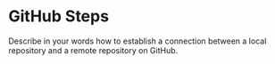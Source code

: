 # GitHub Steps

Describe in your words how to establish a connection between a local repository and a remote repository on GitHub.